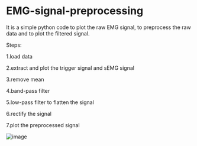 # EMG-signal-preprocessing
It is a simple python code to plot the raw EMG signal, to preprocess the raw data and to plot the filtered signal.

Steps:

   1.load data
  
   2.extract and plot the trigger signal and sEMG signal
  
   3.remove mean
  
   4.band-pass filter
  
   5.low-pass filter to flatten the signal
  
   6.rectify the signal
  
   7.plot the preprocessed signal
  
   ![image](https://user-images.githubusercontent.com/112923616/189059223-d16f41bc-0566-471f-84c4-93ffcf615e1d.png)

  
